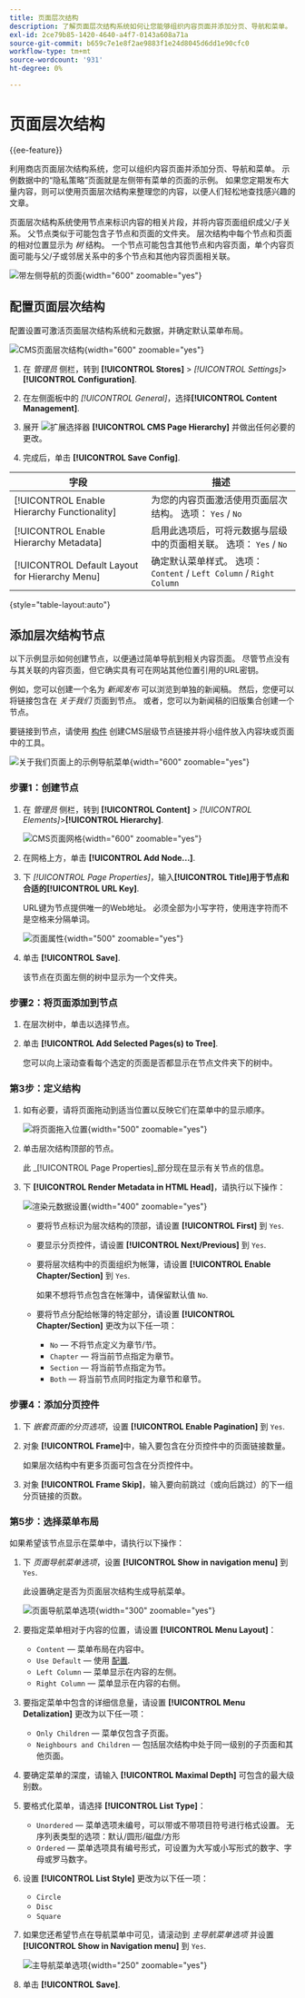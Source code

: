 ```yaml
---
title: 页面层次结构
description: 了解页面层次结构系统如何让您能够组织内容页面并添加分页、导航和菜单。
exl-id: 2ce79b85-1420-4640-a4f7-0143a608a71a
source-git-commit: b659c7e1e8f2ae9883f1e24d8045d6dd1e90cfc0
workflow-type: tm+mt
source-wordcount: '931'
ht-degree: 0%

---
```


# 页面层次结构

{{ee-feature}}

利用商店页面层次结构系统，您可以组织内容页面并添加分页、导航和菜单。 示例数据中的“隐私策略”页面就是左侧带有菜单的页面的示例。 如果您定期发布大量内容，则可以使用页面层次结构来整理您的内容，以便人们轻松地查找感兴趣的文章。

页面层次结构系统使用节点来标识内容的相关片段，并将内容页面组织成父/子关系。 父节点类似于可能包含子节点和页面的文件夹。 层次结构中每个节点和页面的相对位置显示为 _树_ 结构。 一个节点可能包含其他节点和内容页面，单个内容页面可能与父/子或邻居关系中的多个节点和其他内容页面相关联。

![带左侧导航的页面](./assets/storefront-privacy-policy.png){width="600" zoomable="yes"}

## 配置页面层次结构

配置设置可激活页面层次结构系统和元数据，并确定默认菜单布局。

![CMS页面层次结构](./assets/content-management-cms-page-hierarchy.png){width="600" zoomable="yes"}

1. 在 _管理员_ 侧栏，转到 **[!UICONTROL Stores]** > _[!UICONTROL Settings]_>**[!UICONTROL Configuration]**.

1. 在左侧面板中的 _[!UICONTROL General]_，选择&#x200B;**[!UICONTROL Content Management]**.

1. 展开 ![扩展选择器](../assets/icon-display-expand.png) **[!UICONTROL CMS Page Hierarchy]**  并做出任何必要的更改。

1. 完成后，单击 **[!UICONTROL Save Config]**.

| 字段 | 描述 |
|--- |--- |
| [!UICONTROL Enable Hierarchy Functionality] | 为您的内容页面激活使用页面层次结构。 选项： `Yes` / `No` |
| [!UICONTROL Enable Hierarchy Metadata] | 启用此选项后，可将元数据与层级中的页面相关联。 选项： `Yes` / `No` |
| [!UICONTROL Default Layout for Hierarchy Menu] | 确定默认菜单样式。 选项： `Content` / `Left Column` / `Right Column` |

{style="table-layout:auto"}

## 添加层次结构节点

以下示例显示如何创建节点，以便通过简单导航到相关内容页面。 尽管节点没有与其关联的内容页面，但它确实具有可在网站其他位置引用的URL密钥。

例如，您可以创建一个名为 _新闻发布_ 可以浏览到单独的新闻稿。 然后，您便可以将链接包含在 _关于我们_ 页面到节点。 或者，您可以为新闻稿的旧版集合创建一个节点。

要链接到节点，请使用 [构件](widgets.md) 创建CMS层级节点链接并将小组件放入内容块或页面中的工具。

![关于我们页面上的示例导航菜单](./assets/page-navigation-storefront.png){width="600" zoomable="yes"}

### 步骤1：创建节点

1. 在 _管理员_ 侧栏，转到 **[!UICONTROL Content]** > _[!UICONTROL Elements]_>**[!UICONTROL Hierarchy]**.

   ![CMS页面网格](./assets/page-hierarchy-cms-pages.png){width="600" zoomable="yes"}

1. 在网格上方，单击 **[!UICONTROL Add Node...]**.

1. 下 _[!UICONTROL Page Properties]_，输入&#x200B;**[!UICONTROL Title]**用于节点和合适的&#x200B;**[!UICONTROL URL Key]**.

   URL键为节点提供唯一的Web地址。 必须全部为小写字符，使用连字符而不是空格来分隔单词。

   ![页面属性](./assets/page-hierarchy-add-node-page-properties.png){width="500" zoomable="yes"}

1. 单击 **[!UICONTROL Save]**.

   该节点在页面左侧的树中显示为一个文件夹。

### 步骤2：将页面添加到节点

1. 在层次树中，单击以选择节点。

1. 单击 **[!UICONTROL Add Selected Pages(s) to Tree]**.

   您可以向上滚动查看每个选定的页面是否都显示在节点文件夹下的树中。

### 第3步：定义结构

1. 如有必要，请将页面拖动到适当位置以反映它们在菜单中的显示顺序。

   ![将页面拖入位置](./assets/page-hierarchy-drag-to-position.png){width="500" zoomable="yes"}

1. 单击层次结构顶部的节点。

   此 _[!UICONTROL Page Properties]_部分现在显示有关节点的信息。

1. 下 **[!UICONTROL Render Metadata in HTML Head]**，请执行以下操作：

   ![渲染元数据设置](./assets/page-hierarchy-render-metadata.png){width="400" zoomable="yes"}

   - 要将节点标识为层次结构的顶部，请设置 **[!UICONTROL First]** 到 `Yes`.

   - 要显示分页控件，请设置 **[!UICONTROL Next/Previous]** 到 `Yes`.

   - 要将层次结构中的页面组织为帐簿，请设置 **[!UICONTROL Enable Chapter/Section]** 到 `Yes`.

     如果不想将节点包含在帐簿中，请保留默认值 `No`.

   - 要将节点分配给帐簿的特定部分，请设置 **[!UICONTROL Chapter/Section]** 更改为以下任一项：

      - `No`  — 不将节点定义为章节/节。
      - `Chapter`  — 将当前节点指定为章节。
      - `Section`  — 将当前节点指定为节。
      - `Both`  — 将当前节点同时指定为章节和章节。

### 步骤4：添加分页控件

1. 下 _嵌套页面的分页选项_，设置 **[!UICONTROL Enable Pagination]** 到 `Yes`.

1. 对象 **[!UICONTROL Frame]**&#x200B;中，输入要包含在分页控件中的页面链接数量。

   如果层次结构中有更多页面可包含在分页控件中。

1. 对象 **[!UICONTROL Frame Skip]**，输入要向前跳过（或向后跳过）的下一组分页链接的页数。

### 第5步：选择菜单布局

如果希望该节点显示在菜单中，请执行以下操作：

1. 下 _页面导航菜单选项_，设置 **[!UICONTROL Show in navigation menu]** 到 `Yes`.

   此设置确定是否为页面层次结构生成导航菜单。

   ![页面导航菜单选项](./assets/page-hierarchy-page-navigation-menu-options.png){width="300" zoomable="yes"}

1. 要指定菜单相对于内容的位置，请设置 **[!UICONTROL Menu Layout]**：

   - `Content`  — 菜单布局在内容中。
   - `Use Default`  — 使用 [配置](../configuration-reference/general/content-management.md).
   - `Left Column`  — 菜单显示在内容的左侧。
   - `Right Column`  — 菜单显示在内容的右侧。

1. 要指定菜单中包含的详细信息量，请设置 **[!UICONTROL Menu Detalization]** 更改为以下任一项：

   - `Only Children`  — 菜单仅包含子页面。
   - `Neighbours and Children`  — 包括层次结构中处于同一级别的子页面和其他页面。

1. 要确定菜单的深度，请输入 **[!UICONTROL Maximal Depth]** 可包含的最大级别数。

1. 要格式化菜单，请选择 **[!UICONTROL List Type]**：

   - `Unordered`  — 菜单选项未编号，可以带或不带项目符号进行格式设置。 无序列表类型的选项：默认/圆形/磁盘/方形
   - `Ordered`  — 菜单选项具有编号形式，可设置为大写或小写形式的数字、字母或罗马数字。

1. 设置 **[!UICONTROL List Style]** 更改为以下任一项：

   - `Circle`
   - `Disc`
   - `Square`

1. 如果您还希望节点在导航菜单中可见，请滚动到 _主导航菜单选项_ 并设置 **[!UICONTROL Show in Navigation menu]** 到 `Yes`.

   ![主导航菜单选项](./assets/page-hierarchy-main-navigation-menu-options.png){width="250" zoomable="yes"}

1. 单击 **[!UICONTROL Save]**.
